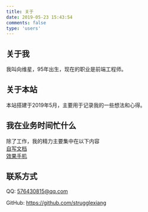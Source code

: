 ```yaml
---
title: 关于
date: 2019-05-23 15:43:54
comments: false
type: 'users'
---
```



## 关于我
我叫向维星，95年出生，现在的职业是前端工程师。

## 关于本站
本站搭建于2019年5月，主要用于记录我的一些想法和心得。

## 我在业务时间忙什么
除了工作，我的精力主要集中在以下内容       
[自写文档](https://doc.strugglexiang.xyz)    
[效果手机](http://effects.strugglexiang.xyz)     


## 联系方式
QQ:
576430815@qq.com  

GitHub: 
https://github.com/strugglexiang


